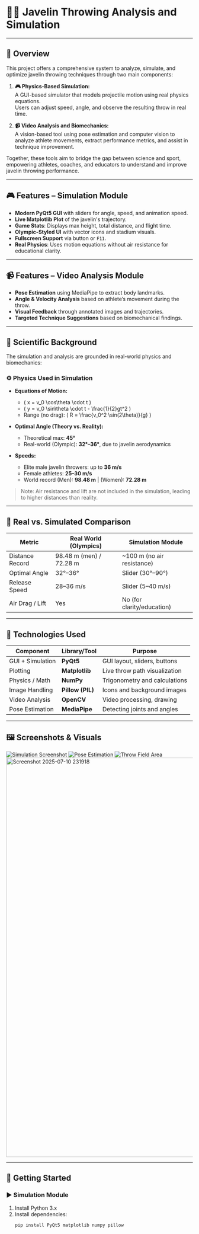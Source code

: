 # 🏋️‍♂️ Javelin Throwing Analysis and Simulation


---

## 📌 Overview

This project offers a comprehensive system to analyze, simulate, and optimize javelin throwing techniques through two main components:

1. **🎮 Physics-Based Simulation:**  
   A GUI-based simulator that models projectile motion using real physics equations.  
   Users can adjust speed, angle, and observe the resulting throw in real time.

2. **📹 Video Analysis and Biomechanics:**  
   A vision-based tool using pose estimation and computer vision to analyze athlete movements, extract performance metrics, and assist in technique improvement.

Together, these tools aim to bridge the gap between science and sport, empowering athletes, coaches, and educators to understand and improve javelin throwing performance.

---

## 🎮 Features – Simulation Module

- **Modern PyQt5 GUI** with sliders for angle, speed, and animation speed.
- **Live Matplotlib Plot** of the javelin's trajectory.
- **Game Stats**: Displays max height, total distance, and flight time.
- **Olympic-Styled UI** with vector icons and stadium visuals.
- **Fullscreen Support** via button or `F11`.
- **Real Physics**: Uses motion equations without air resistance for educational clarity.

---

## 📹 Features – Video Analysis Module

- **Pose Estimation** using MediaPipe to extract body landmarks.
- **Angle & Velocity Analysis** based on athlete’s movement during the throw.
- **Visual Feedback** through annotated images and trajectories.
- **Targeted Technique Suggestions** based on biomechanical findings.

---

## 🔬 Scientific Background

The simulation and analysis are grounded in real-world physics and biomechanics:

### ⚙️ Physics Used in Simulation

- **Equations of Motion:**
  - \( x = v_0 \cos\theta \cdot t \)
  - \( y = v_0 \sin\theta \cdot t - \frac{1}{2}gt^2 \)
  - Range (no drag): \( R = \frac{v_0^2 \sin(2\theta)}{g} \)

- **Optimal Angle (Theory vs. Reality):**
  - Theoretical max: **45°**
  - Real-world (Olympic): **32°–36°**, due to javelin aerodynamics

- **Speeds:**
  - Elite male javelin throwers: up to **36 m/s**
  - Female athletes: **25–30 m/s**
  - World record (Men): **98.48 m** | (Women): **72.28 m**

> Note: Air resistance and lift are not included in the simulation, leading to higher distances than reality.

---

## 🧪 Real vs. Simulated Comparison

| Metric              | Real World (Olympics)       | Simulation Module                |
|---------------------|-----------------------------|----------------------------------|
| Distance Record      | 98.48 m (men) / 72.28 m     | ~100 m (no air resistance)       |
| Optimal Angle        | 32°–36°                     | Slider (30°–90°)                 |
| Release Speed        | 28–36 m/s                   | Slider (5–40 m/s)                |
| Air Drag / Lift      | Yes                         | No (for clarity/education)       |

---

## 🧰 Technologies Used

| Component             | Library/Tool       | Purpose                            |
|----------------------|--------------------|-------------------------------------|
| GUI + Simulation      | **PyQt5**           | GUI layout, sliders, buttons        |
| Plotting              | **Matplotlib**      | Live throw path visualization       |
| Physics / Math        | **NumPy**           | Trigonometry and calculations       |
| Image Handling        | **Pillow (PIL)**    | Icons and background images         |
| Video Analysis        | **OpenCV**          | Video processing, drawing           |
| Pose Estimation       | **MediaPipe**       | Detecting joints and angles         |

---

## 🖼️ Screenshots & Visuals

![Simulation Screenshot](https://github.com/Shehab-Hegab/Javelin-Throwing-Project-/assets/137138481/d6c712b7-ec57-4c54-88bc-4e5f9df45bdb)
![Pose Estimation](https://github.com/Shehab-Hegab/Javelin-Throwing-Project-/assets/137138481/324fc85e-1731-4299-9cc0-3f820f85fdc0)
![Throw Field Area](https://github.com/Shehab-Hegab/Javelin-Throwing-Project-/assets/137138481/a09d5eb4-9444-4d30-9f29-bbd3feb2b2cf)
<img width="1918" height="1078" alt="Screenshot 2025-07-10 231918" src="https://github.com/user-attachments/assets/142a846b-7493-4114-89f0-abaea56cf8c9" />


---

## 🚀 Getting Started

### ▶️ Simulation Module

1. Install Python 3.x
2. Install dependencies:
   ```bash
   pip install PyQt5 matplotlib numpy pillow
